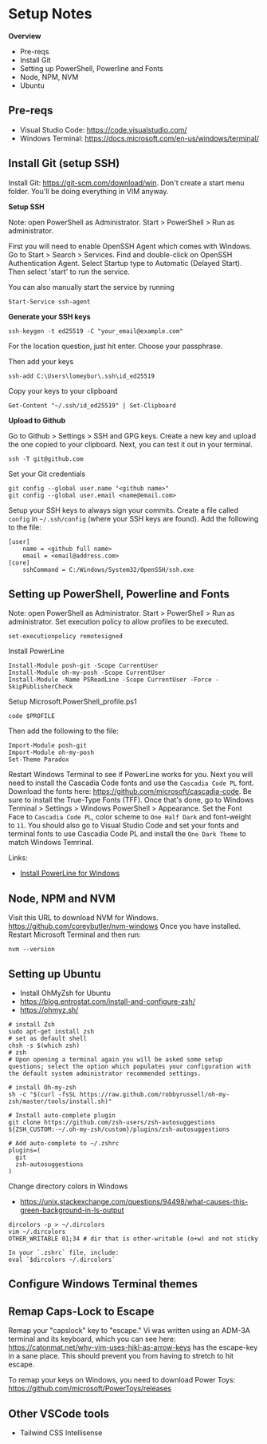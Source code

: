 # Setup Notes

**Overview**
* Pre-reqs
* Install Git
* Setting up PowerShell, Powerline and Fonts
* Node, NPM, NVM
* Ubuntu

## Pre-reqs

* Visual Studio Code: https://code.visualstudio.com/
* Windows Terminal: https://docs.microsoft.com/en-us/windows/terminal/

## Install Git (setup SSH)

Install Git: https://git-scm.com/download/win. Don't create a start menu folder. You'll be doing everything in VIM anyway. 

**Setup SSH**

Note: open PowerShell as Administrator. Start > PowerShell > Run as administrator.

First you will need to enable OpenSSH Agent which comes with Windows. Go to Start > Search > Services. Find and double-click on OpenSSH Authentication Agent. Select Startup type to Automatic (Delayed Start). Then select 'start' to run the service. 

You can also manually start the service by running
```
Start-Service ssh-agent
```

**Generate your SSH keys**
```
ssh-keygen -t ed25519 -C "your_email@example.com"
```
For the location question, just hit enter. Choose your passphrase.

Then add your keys
```
ssh-add C:\Users\lomeybur\.ssh\id_ed25519
```
Copy your keys to your clipboard
```
Get-Content "~/.ssh/id_ed25519" | Set-Clipboard
```
**Upload to Github**

Go to Github > Settings > SSH and GPG keys. Create a new key and upload the one copied to your clipboard. Next, you can test it out in your terminal.
```
ssh -T git@github.com
```
Set your Git credentials
```
git config --global user.name "<github name>"
git config --global user.email <name@email.com>
```

Setup your SSH keys to always sign your commits. Create a file called `config` in `~/.ssh/config` (where your SSH keys are found). Add the following to the file:

```
[user]
	name = <github full name>
	email = <email@address.com>
[core]
	sshCommand = C:/Windows/System32/OpenSSH/ssh.exe
```

## Setting up PowerShell, Powerline and Fonts

Note: open PowerShell as Administrator. Start > PowerShell > Run as administrator. Set execution policy to allow profiles to be executed.

```
set-executionpolicy remotesigned
```

Install PowerLine
```
Install-Module posh-git -Scope CurrentUser
Install-Module oh-my-posh -Scope CurrentUser
Install-Module -Name PSReadLine -Scope CurrentUser -Force -SkipPublisherCheck
```

Setup Microsoft.PowerShell_profile.ps1
```
code $PROFILE
```

Then add the following to the file:

```
Import-Module posh-git
Import-Module oh-my-posh
Set-Theme Paradox
```

Restart Windows Terminal to see if PowerLine works for you. Next you will need to install the Cascadia Code fonts and use the `Cascadia Code PL` font. Download the fonts here: https://github.com/microsoft/cascadia-code. Be sure to install the True-Type Fonts (TFF). Once that's done, go to Windows Terminal > Settings > Windows PowerShell > Appearance. Set the Font Face to `Cascadia Code PL`, color scheme to `One Half Dark` and font-weight to `11`. You should also go to Visual Studio Code and set your fonts and terminal fonts to use Cascadia Code PL and install the `One Dark Theme` to match Windows Temrinal.

Links:
* [Install PowerLine for Windows](https://docs.microsoft.com/en-us/windows/terminal/tutorials/powerline-setup)

## Node, NPM and NVM

Visit this URL to download NVM for Windows. https://github.com/coreybutler/nvm-windows
Once you have installed. Restart Microsoft Terminal and then run:

```
nvm --version
```

## Setting up Ubuntu

* Install OhMyZsh for Ubuntu
* https://blog.entrostat.com/install-and-configure-zsh/
* https://ohmyz.sh/

```
# install Zsh
sudo apt-get install zsh
# set as default shell
chsh -s $(which zsh)
# zsh
# Upon opening a terminal again you will be asked some setup questions; select the option which populates your configuration with the default system administrator recommended settings.

# install Oh-my-zsh
sh -c "$(curl -fsSL https://raw.github.com/robbyrussell/oh-my-zsh/master/tools/install.sh)"

# Install auto-complete plugin
git clone https://github.com/zsh-users/zsh-autosuggestions ${ZSH_CUSTOM:-~/.oh-my-zsh/custom}/plugins/zsh-autosuggestions

# Add auto-complete to ~/.zshrc
plugins=(
  git
  zsh-autosuggestions
)
```

Change directory colors in Windows

* https://unix.stackexchange.com/questions/94498/what-causes-this-green-background-in-ls-output

```
dircolors -p > ~/.dircolors
vim ~/.dircolors
OTHER_WRITABLE 01;34 # dir that is other-writable (o+w) and not sticky

In your `.zshrc` file, include:
eval `$dircolors ~/.dircolors`
```

## Configure Windows Terminal themes

## Remap Caps-Lock to Escape

Remap your "capslock" key to "escape." Vi was written using an ADM-3A terminal and its keyboard, which you can see here: https://catonmat.net/why-vim-uses-hjkl-as-arrow-keys has the escape-key in a sane place. This should prevent you from having to stretch to hit escape.

To remap your keys on Windows, you need to download Power Toys: https://github.com/microsoft/PowerToys/releases

## Other VSCode tools
- Tailwind CSS Intellisense
